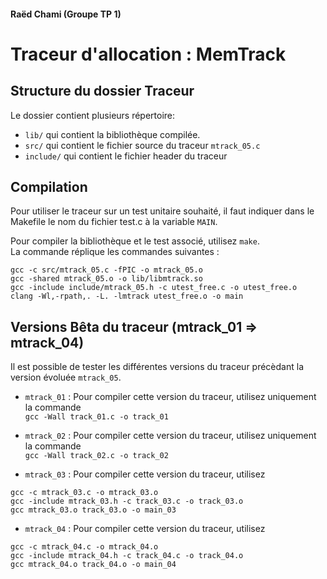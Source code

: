 #### Raëd Chami  (Groupe TP 1)
# Traceur d'allocation : MemTrack

## Structure du dossier Traceur  
Le dossier contient plusieurs répertoire:
- ```lib/``` qui contient la bibliothèque compilée.
- ```src/``` qui contient le fichier source du traceur ```mtrack_05.c```  
- ```include/``` qui contient le fichier header du traceur
## Compilation 
Pour utiliser le traceur sur un test unitaire souhaité, il faut indiquer dans le Makefile le nom du fichier test.c à la variable ```MAIN```.  

Pour compiler la bibliothèque et le test associé, utilisez ```make```.  
La commande réplique les commandes suivantes : 
```
gcc -c src/mtrack_05.c -fPIC -o mtrack_05.o
gcc -shared mtrack_05.o -o lib/libmtrack.so
gcc -include include/mtrack_05.h -c utest_free.c -o utest_free.o
clang -Wl,-rpath,. -L. -lmtrack utest_free.o -o main
```

## Versions Bêta du traceur (mtrack_01 => mtrack_04)  
Il est possible de tester les différentes versions du traceur précèdant la version évoluée ```mtrack_05```.  

- ```mtrack_01``` : Pour compiler cette version du traceur, utilisez uniquement la commande  
```gcc -Wall track_01.c -o track_01```  

- ```mtrack_02``` : Pour compiler cette version du traceur, utilisez uniquement la commande  
```gcc -Wall track_02.c -o track_02``` 

- ```mtrack_03``` : Pour compiler cette version du traceur, utilisez  
```
gcc -c mtrack_03.c -o mtrack_03.o
gcc -include mtrack_03.h -c track_03.c -o track_03.o
gcc mtrack_03.o track_03.o -o main_03
```  

- ```mtrack_04``` : Pour compiler cette version du traceur, utilisez  
```
gcc -c mtrack_04.c -o mtrack_04.o
gcc -include mtrack_04.h -c track_04.c -o track_04.o
gcc mtrack_04.o track_04.o -o main_04 
```  